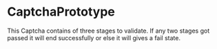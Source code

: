 # CaptchaPrototype
This Captcha contains of three stages to validate.
If any two stages got passed it will end successfully or else it will gives a fail state.
